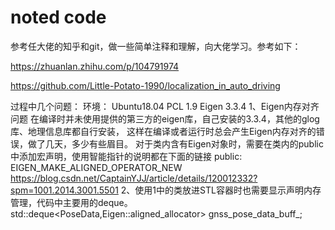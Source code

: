 # noted code
参考任大佬的知乎和git，做一些简单注释和理解，向大佬学习。参考如下：

https://zhuanlan.zhihu.com/p/104791974

https://github.com/Little-Potato-1990/localization_in_auto_driving

过程中几个问题：
环境：
Ubuntu18.04
PCL 1.9
Eigen 3.3.4
1、Eigen内存对齐问题
    在编译时并未使用提供的第三方的eigen库，自己安装的3.3.4，其他的glog库、地理信息库都自行安装，
这样在编译或者运行时总会产生Eigen内存对齐的错误，做了几天，多少有些眉目。
对于类内含有Eigen对象时，需要在类内的public中添加宏声明，使用智能指针的说明都在下面的链接
public:
	EIGEN_MAKE_ALIGNED_OPERATOR_NEW
https://blog.csdn.net/CaptainYJJ/article/details/120012332?spm=1001.2014.3001.5501
2、使用1中的类放进STL容器时也需要显示声明内存管理，代码中主要用的deque。
   std::deque<PoseData,Eigen::aligned_allocator<PoseData>> gnss_pose_data_buff_;
